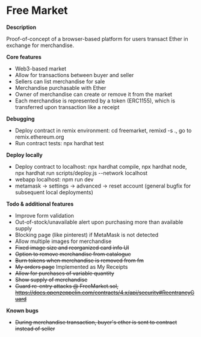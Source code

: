 # Free Market

**Description**

Proof-of-concept of a browser-based platform for users transact Ether in exchange for merchandise. 


**Core features**

 - Web3-based market
 - Allow for transactions between buyer and seller
 - Sellers can list merchandise for sale 
 - Merchandise purchasable with Ether
 - Owner of merchandise can create or remove it from the market
 - Each merchandise is represented by a token (ERC1155), which is transferred upon transaction like a receipt


**Debugging**

 - Deploy contract in remix environment: cd freemarket, remixd -s ., go to remix.ethereum.org
 - Run contract tests: npx hardhat test


**Deploy locally**

 - Deploy contract to localhost: npx hardhat compile, npx hardhat node, npx hardhat run scripts/deploy.js --network localhost
 - webapp localhost: npm run dev
 - metamask -> settings -> advanced -> reset account (general bugfix for subsequent local deployments)


**Todo & additional features**

 - Improve form validation
 - Out-of-stock/unavailable alert upon purchasing more than available supply
 - Blocking page (like pinterest) if MetaMask is not detected
 - Allow multiple images for merchandise
 - ~~Fixed image size and reorganized card info UI~~
 - ~~Option to remove merchandise from catalogue~~
 - ~~Burn tokens when merchandise is removed from fm~~
 - ~~My orders page~~ Implemented as My Receipts
 - ~~Allow for purchases of variable quantity~~
 - ~~Show supply of merchandise~~
 - ~~Guard re-entry attacks @ FreeMarket.sol, https://docs.openzeppelin.com/contracts/4.x/api/security#ReentrancyGuard~~

 **Known bugs**

 - ~~During merchandise transaction, buyer's ether is sent to contract instead of seller~~


